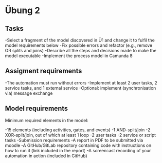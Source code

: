 # Übung 2
## Tasks
-Select a fragment of the model discovered in Ü1 and change it to fulfil the model requirements below
-Fix possible errors and refactor (e.g., remove OR splits and joins)
-Describe all the steps and decisions made to make the model executable
-Implement the process model in Camunda 8


## Assigment requirements
-The automation must run without errors
-Implement at least 2 user tasks, 2 service tasks, and 1 external service
-Optional: implement (synchronisation via) message exchange


## Model requirements
Minimum required elements in the model:

-15 elements (including activities, gates, and events)
-1 AND-split/join
-2 XOR-split/join, out of which at least 1 loop
-2 user tasks
-2 service or script tasks
-Submission requirements
-A report in PDF to be submitted via moodle
-A GitHub/GitLab repository containing code with instructions on how to run it (link included in the report)
-A screencast recording of your automation in action (included in GitHub)
